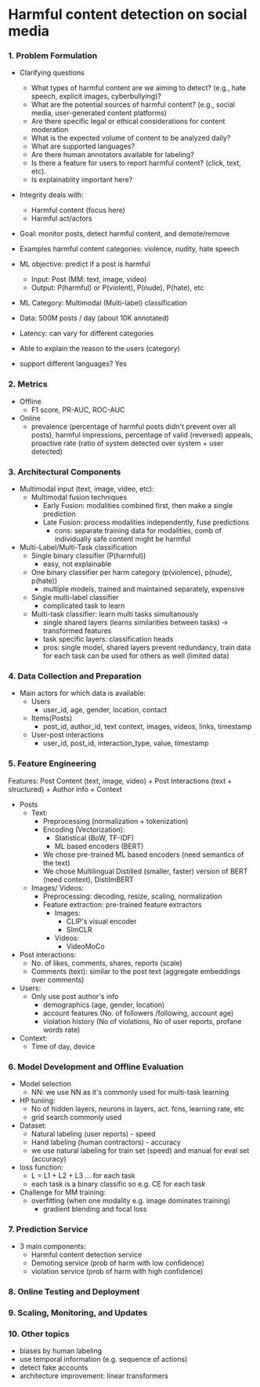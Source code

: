 # Harmful content detection on social media

### 1. Problem Formulation
* Clarifying questions
  * What types of harmful content are we aiming to detect? (e.g., hate speech, explicit images, cyberbullying)?
  * What are the potential sources of harmful content? (e.g., social media, user-generated content platforms)
  * Are there specific legal or ethical considerations for content moderation
  * What is the expected volume of content to be analyzed daily?
  * What are supported languages? 
  * Are there human annotators available for labeling? 
  * Is there a feature for users to report harmful content? (click, text, etc). 
  * Is explainablity important here? 
  
* Integrity deals with: 
    * Harmful content (focus here)
    * Harmful act/actors  
* Goal: monitor posts, detect harmful content, and demote/remove 
* Examples harmful content categories: violence, nudity, hate speech 
* ML objective: predict if a post is harmful 
  * Input: Post (MM: text, image, video) 
  * Output:  P(harmful) or P(violent), P(nude), P(hate), etc
* ML Category: Multimodal (Multi-label) classification 
* Data: 500M posts / day (about 10K annotated)
* Latency: can vary for different categories 
* Able to explain the reason to the users (category) 
* support different languages? Yes 

### 2. Metrics  
- Offline 
  - F1 score, PR-AUC, ROC-AUC 
- Online 
  - prevalence (percentage of harmful posts didn't prevent over all posts), harmful impressions, percentage of valid (reversed) appeals, proactive rate (ratio of system detected over system + user detected) 

### 3. Architectural Components  
* Multimodal input (text, image, video, etc): 
  * Multimodal fusion techniques 
    * Early Fusion: modalities combined first, then make a single prediction 
    * Late Fusion: process modalities independently, fuse predictions
      * cons: separate training data for modalities, comb of individually safe content might be harmful 
* Multi-Label/Multi-Task classification 
  * Single binary classifier (P(harmful))
    * easy, not explainable 
  * One binary classifier per harm category (p(violence), p(nude), p(hate))
    * multiple models, trained and maintained separately, expensive 
  * Single multi-label classifier 
    * complicated task to learn 
  * Multi-task classifier: learn multi tasks simultanously 
    * single shared layers (learns similarities between tasks) -> transformed features 
    * task specific layers: classification heads 
    * pros: single model, shared layers prevent redundancy, train data for each task can be used for others as well (limited data)

### 4. Data Collection and Preparation

* Main actors for which data is available: 
  * Users 
    * user_id, age, gender, location, contact
  * Items(Posts) 
    * post_id, author_id, text context, images, videos, links, timestamp
  * User-post interactions 
    * user_id, post_id, interaction_type, value, timestamp


### 5. Feature Engineering
Features: 
Post Content (text, image, video) + Post Interactions (text + structured) + Author info + Context  
* Posts 
  * Text:  
    * Preprocessing (normalization + tokenization) 
    * Encoding (Vectorization): 
      * Statistical (BoW, TF-IDF)
      * ML based encoders (BERT)
    * We chose pre-trained ML based encoders (need semantics of the text)
    * We chose Multilingual Distilled (smaller, faster) version of BERT (need context), DistilmBERT 
  * Images/ Videos:   
    * Preprocessing: decoding, resize, scaling, normalization
    * Feature extraction: pre-trained feature extractors 
      * Images: 
        * CLIP's visual encoder 
        * SImCLR 
      * Videos: 
        * VideoMoCo
* Post interactions: 
  * No. of likes, comments, shares, reports (scale) 
  * Comments (text): similar to the post text (aggregate embeddings over comments)
* Users: 
  * Only use post author's info
    * demographics (age, gender, location)
    * account features (No. of followers /following, account age)
    * violation history (No of violations, No of user reports, profane words rate)
* Context: 
  * Time of day, device

### 6. Model Development and Offline Evaluation
* Model selection 
  * NN: we use NN as it's commonly used for multi-task learning 
* HP tuniing: 
  * No of hidden layers, neurons in layers, act. fcns, learning rate, etc
  * grid search commonly used 
* Dataset: 
  * Natural labeling (user reports) - speed 
  * Hand labeling (human contractors) - accuracy 
  * we use natural labeling for train set (speed) and manual for eval set (accuracy)
* loss function: 
  * L = L1 + L2 + L3 ... for each task 
  * each task is a binary classific so e.g. CE for each task  
* Challenge for MM training: 
  * overfitting (when one modality e.g. image dominates training)
    * gradient blending and focal loss 

### 7. Prediction Service
* 3 main components: 
  * Harmful content detection service 
  * Demoting service (prob of harm with low confidence)
  * violation service (prob of harm with high confidence)

### 8. Online Testing and Deployment  

### 9. Scaling, Monitoring, and Updates

### 10. Other topics 
* biases by human labeling 
* use temporal information (e.g. sequence of actions)
* detect fake accounts 
* architecture improvement: linear transformers 
